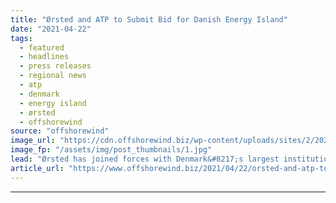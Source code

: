 ```yaml
---
title: "Ørsted and ATP to Submit Bid for Danish Energy Island"
date: "2021-04-22"
tags: 
  - featured
  - headlines
  - press releases
  - regional news
  - atp
  - denmark
  - energy island
  - ørsted
  - offshorewind
source: "offshorewind"
image_url: "https://cdn.offshorewind.biz/wp-content/uploads/sites/2/2021/04/22084504/energy-isl.jpg"
image_fp: "/assets/img/post_thumbnails/1.jpg"
lead: "Ørsted has joined forces with Denmark&#8217;s largest institutional investor ATP to submit a bid"
article_url: "https://www.offshorewind.biz/2021/04/22/orsted-and-atp-to-submit-bid-for-danish-energy-island/"
---
```


---
